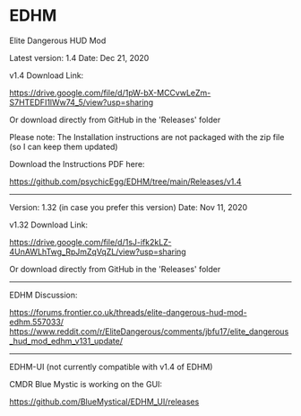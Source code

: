 # EDHM
Elite Dangerous HUD Mod

Latest version: 1.4
Date: Dec 21, 2020

v1.4 Download Link:

https://drive.google.com/file/d/1pW-bX-MCCvwLeZm-S7HTEDFI1lWw74_5/view?usp=sharing

Or download directly from GitHub in the 'Releases' folder

Please note: The Installation instructions are not packaged with the zip file (so I can keep them updated)

Download the Instructions PDF here:

https://github.com/psychicEgg/EDHM/tree/main/Releases/v1.4


-------------------------------------------------------------------------
Version: 1.32 (in case you prefer this version)
Date: Nov 11, 2020

v1.32 Download Link:

https://drive.google.com/file/d/1sJ-ifk2kLZ-4UnAWLhTwg_RpJmZqVqZL/view?usp=sharing

Or download directly from GitHub in the 'Releases' folder

-------------------------------------------------------------------------
EDHM Discussion:

https://forums.frontier.co.uk/threads/elite-dangerous-hud-mod-edhm.557033/
https://www.reddit.com/r/EliteDangerous/comments/jbfu17/elite_dangerous_hud_mod_edhm_v131_update/


-------------------------------------------------------------------------
EDHM-UI (not currently compatible with v1.4 of EDHM)

CMDR Blue Mystic is working on the GUI:

https://github.com/BlueMystical/EDHM_UI/releases
